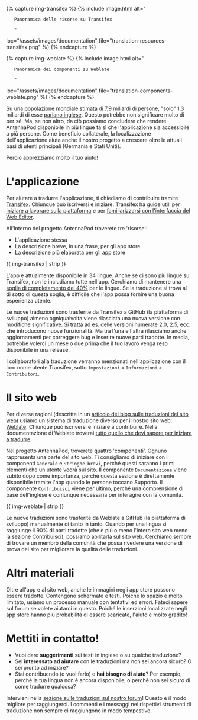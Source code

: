 {% capture img-transifex %} {% include image.html alt="

       Panoramica delle risorse su Transifex

       "

loc="/assets/images/documentation" file="translation-resources-transifex.png" %}
{% endcapture %}

{% capture img-weblate %} {% include image.html alt="

       Panoramica dei componenti su Weblate

       "

loc="/assets/images/documentation" file="translation-components-weblate.png" %}
{% endcapture %}

Su una [popolazione mondiale stimata](https://it.wikipedia.org/wiki/Popolazione_mondiale)
di 7,9 miliardi di persone, "solo" 1,3 miliardi di esse [parlano inglese](https://www.ethnologue.com/guides/ethnologue200).
Questo potrebbe non significare molto di per sé. Ma, se non altro, da ciò
possiamo concludere che rendere AntennaPod disponibile in più lingue fa sì che
l'applicazione sia accessibile a più persone. Come beneficio collaterale, la
localizzazione dell'applicazione aiuta anche il nostro progetto a crescere oltre
le attuali basi di utenti principali (Germania e Stati Uniti).

Perciò apprezziamo molto il tuo aiuto!

# L'applicazione

Per aiutare a tradurre l'applicazione, ti chiediamo di contribuire tramite
[Transifex](https://www.transifex.com/antennapod/antennapod/). Chiunque può
iscriversi e iniziare. Transifex ha guide utili per [iniziare a lavorare
sulla piattaforma](https://docs.transifex.com/getting-started-1/translators) e
per [familiarizzarsi con l'interfaccia del Web Editor](https://docs.transifex.com/translation/translating-with-the-web-editor).

All'interno del progetto AntennaPod troverete tre 'risorse':

- L'applicazione stessa
- La descrizione breve, in una frase, per gli app store
- La descrizione più elaborata per gli app store

{{ img-transifex | strip }}

L'app è attualmente disponibile in 34 lingue. Anche se ci sono più lingue su
Transifex, non le includiamo tutte nell'app. Cerchiamo di mantenere una [soglia
di completamento del 40%](https://github.com/AntennaPod/AntennaPod/pull/4112)
per le lingue. Se la traduzione si trova al di sotto di questa soglia, è
difficile che l'app possa fornire una buona esperienza utente.

Le nuove traduzioni sono trasferite da Transifex a GitHub (la piattaforma di
sviluppo) almeno ogniqualvolta viene rilasciata una nuova versione con modifiche
significative. Si tratta ad es. delle versioni numerate 2.0, 2.5, ecc. che
introducono nuove funzionalità. Ma tra l'una e l'altra rilasciamo anche
aggiornamenti per correggere bug e inserire nuove parti tradotte. In media,
potrebbe volerci un mese o due prima che il tuo lavoro venga reso disponibile in
una release.

I collaboratori alla traduzione verranno menzionati nell'applicazione con il
loro nome utente Transifex, sotto `Impostazioni` » `Informazioni` »
`Contributori`.

# Il sito web

Per diverse ragioni (descritte in un [articolo del blog sulle traduzioni del
sito web](/blog/2022/01/website-translations)) usiamo un sistema di traduzione
diverso per il nostro sito web: [Weblate](https://hosted.weblate.org/projects/antennapod/).
Chiunque può iscriversi e iniziare a contribuire. Nella documentazione di
Weblate troverai [tutto quello che devi sapere per iniziare a tradurre](https://docs.weblate.org/en/latest/user/translating.html).

Nel progetto AntennaPod, troverete quattro 'componenti'. Ognuno rappresenta una
parte del sito web. Ti consigliamo di iniziare con i componenti `Generale` e
`Stringhe brevi`, perché questi saranno i primi elementi che un utente vedrà sul
sito. Il componente `Documentazione` viene subito dopo come importanza, perché
questa sezione è direttamente disponibile tramite l'app quando le persone
toccano Supporto. Il componente `Contribuisci` viene per ultimo, perché una
comprensione di base dell'inglese è comunque necessaria per interagire con la
comunità.

{{ img-weblate | strip }}

Le nuove traduzioni sono trasferite da Weblate a GitHub (la piattaforma di
sviluppo) manualmente di tanto in tanto. Quando per una lingua si raggiunge il
90% di parti tradotte (che è più o meno l'intero sito web meno la sezione
Contribuisci), possiamo abilitarla sul sito web. Cerchiamo sempre di trovare un
membro della comunità che possa rivedere una versione di prova del sito per
migliorare la qualità delle traduzioni.

# Altri materiali

Oltre all'app e al sito web, anche le immagini negli app store possono essere
tradotte. Contengono schermate e testi. Poiché lo spazio è molto limitato,
usiamo un processo manuale con tentativi ed errori. Fateci sapere sul forum se
volete aiutarci in questo. Poiché le inserzioni localizzate negli app store
hanno più probabilità di essere scaricate, l'aiuto è molto gradito!

# Mettiti in contatto!

* Vuoi dare **suggerimenti** sui testi in inglese o su qualche traduzione?
* Sei **interessato ad aiutare** con le traduzioni ma non sei ancora sicuro? O
sei pronto ad iniziare?
* Stai contribuendo (o vuoi farlo) e **hai bisogno di aiuto**? Per esempio,
perché la tua lingua non è ancora disponibile, o perché non sei sicuro di come
tradurre qualcosa?

Intervieni nella [sezione sulle traduzioni sul nostro forum](https://forum.antennapod.org/c/translations/11)!
Questo è il modo migliore per raggiungerci. I commenti e i messaggi nei
rispettivi strumenti di traduzione non sempre ci raggiungono in modo tempestivo.
